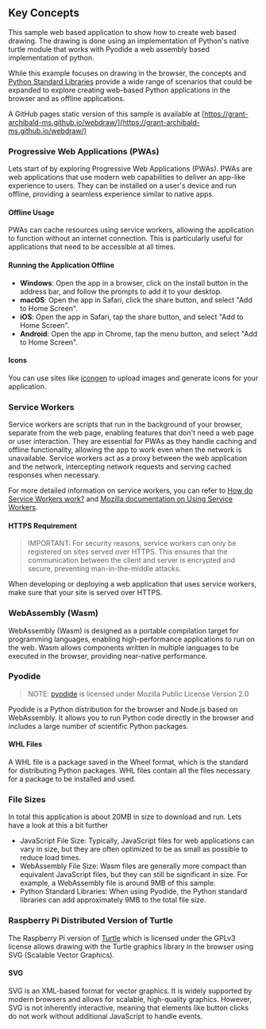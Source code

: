 ## Key Concepts

This sample web based application to show how to create web based drawing.  The drawing is done using an implementation of Python's native turtle module that works with Pyodide a web assembly based implementation of python.

While this example focuses on drawing in the browser, the concepts and [Python Standard Libraries](https://pyodide.org/en/stable/usage/packages-in-pyodide.html) provide a wide range of scenarios that could be expanded to explore creating web-based Python applications in the browser and as offline applications.

A GitHub pages static version of this sample is available at [https://grant-archibald-ms.github.io/webdraw/](https://grant-archibald-ms.github.io/webdraw/)

### Progressive Web Applications (PWAs)

Lets start of by exploring Progressive Web Applications (PWAs). PWAs are web applications that use modern web capabilities to deliver an app-like experience to users. They can be installed on a user's device and run offline, providing a seamless experience similar to native apps.

#### Offline Usage

PWAs can cache resources using service workers, allowing the application to function without an internet connection. This is particularly useful for applications that need to be accessible at all times.

#### Running the Application Offline

- **Windows**: Open the app in a browser, click on the install button in the address bar, and follow the prompts to add it to your desktop.
- **macOS**: Open the app in Safari, click the share button, and select "Add to Home Screen".
- **iOS**: Open the app in Safari, tap the share button, and select "Add to Home Screen".
- **Android**: Open the app in Chrome, tap the menu button, and select "Add to Home Screen".

#### Icons

You can use sites like [icongen](https://cthedot.de/icongen/) to upload images and generate icons for your application.

### Service Workers

Service workers are scripts that run in the background of your browser, separate from the web page, enabling features that don't need a web page or user interaction. They are essential for PWAs as they handle caching and offline functionality, allowing the app to work even when the network is unavailable. Service workers act as a proxy between the web application and the network, intercepting network requests and serving cached responses when necessary.

For more detailed information on service workers, you can refer to [How do Service Workers work?](https://microsoft.github.io/win-student-devs/#/30DaysOfPWA/core-concepts/04?id=how-do-service-workers-work) and [Mozilla documentation on Using Service Workers](https://developer.mozilla.org/en-US/docs/Web/API/Service_Worker_API/Using_Service_Workers).

#### HTTPS Requirement

> IMPORTANT: For security reasons, service workers can only be registered on sites served over HTTPS. This ensures that the communication between the client and server is encrypted and secure, preventing man-in-the-middle attacks.

When developing or deploying a web application that uses service workers, make sure that your site is served over HTTPS.

### WebAssembly (Wasm)

WebAssembly (Wasm) is designed as a portable compilation target for programming languages, enabling high-performance applications to run on the web. Wasm allows components written in multiple languages to be executed in the browser, providing near-native performance.

### Pyodide

> NOTE: [pyodide](https://github.com/pyodide/pyodide/blob/main/LICENSE) is licensed under Mozilla Public License Version 2.0

Pyodide is a Python distribution for the browser and Node.js based on WebAssembly. It allows you to run Python code directly in the browser and includes a large number of scientific Python packages.

#### WHL Files
A WHL file is a package saved in the Wheel format, which is the standard for distributing Python packages. WHL files contain all the files necessary for a package to be installed and used.

### File Sizes

In total this application is about 20MB in size to download and run. Lets have a look at this a bit further

- JavaScript File Size: Typically, JavaScript files for web applications can vary in size, but they are often optimized to be as small as possible to reduce load times.
- WebAssembly File Size: Wasm files are generally more compact than equivalent JavaScript files, but they can still be significant in size. For example, a WebAssembly file is around 9MB of this sample.
- Python Standard Libraries: When using Pyodide, the Python standard libraries can add approximately 9MB to the total file size.

### Raspberry Pi Distributed Version of Turtle

The Raspberry Pi version of [Turtle](https://github.com/RaspberryPiFoundation/turtle) which is licensed under the GPLv3 license allows drawing with the Turtle graphics library in the browser using SVG (Scalable Vector Graphics).

#### SVG

SVG is an XML-based format for vector graphics. It is widely supported by modern browsers and allows for scalable, high-quality graphics. However, SVG is not inherently interactive, meaning that elements like button clicks do not work without additional JavaScript to handle events.
